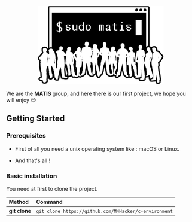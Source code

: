 <div align="center"><img src="img.png"/></div>

We are the **MATIS** group, and here there is our first project, we hope you will enjoy 😉



## Getting Started


### Prerequisites

- First of all you need a unix operating system like : macOS or Linux.

- And that's all ! 


### Basic installation

You need at first to clone the project.

| Method         | Command                                                                                           |
|:---------------|:--------------------------------------------------------------------------------------------------|
| **git clone**  | `git clone https://github.com/M4Hacker/c-environment`                                             |  
